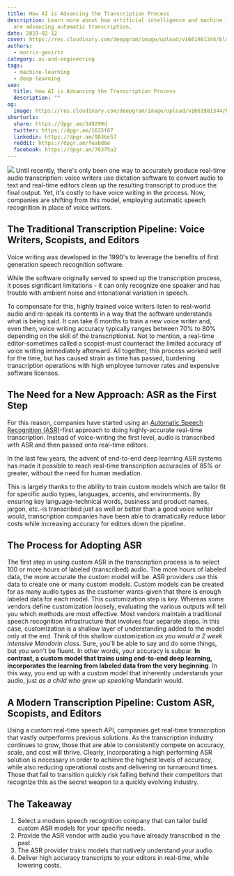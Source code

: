 ```yaml
---
title: How AI is Advancing the Transcription Process
description: Learn more about how artificial intelligence and machine learning
  are advancing automatic transcription.
date: 2019-02-12
cover: https://res.cloudinary.com/deepgram/image/upload/v1661981344/blog/how-ai-is-advancing-the-transcription-process/how-ai-is-advancing-the-transcription-process-blog.jpg
authors:
  - morris-gevirtz
category: ai-and-engineering
tags:
  - machine-learning
  - deep-learning
seo:
  title: How AI is Advancing the Transcription Process
  description: ""
og:
  image: https://res.cloudinary.com/deepgram/image/upload/v1661981344/blog/how-ai-is-advancing-the-transcription-process/how-ai-is-advancing-the-transcription-process-blog.jpg
shorturls:
  share: https://dpgr.am/349299d
  twitter: https://dpgr.am/1635f67
  linkedin: https://dpgr.am/9836e57
  reddit: https://dpgr.am/feabd6e
  facebook: https://dpgr.am/76375a2
---
```


![](https://images.unsplash.com/photo-1522165078649-823cf4dbaf46?ixlib=rb-1.2.1&ixid=eyJhcHBfaWQiOjEyMDd9&auto=format&fit=crop&w=2250&q=80) Until recently, there's only been one way to accurately produce real-time audio transcription: voice writers use dictation software to convert audio to text and real-time editors clean up the resulting transcript to produce the final output. Yet, it's costly to have voice writing in the process. Now, companies are shifting from this model, employing automatic speech recognition in place of voice writers.

## The Traditional Transcription Pipeline: Voice Writers, Scopists, and Editors

Voice writing was developed in the 1990's to leverage the benefits of first generation speech recognition software.

While the software originally served to speed up the transcription process, it poses significant limitations - it can only recognize one speaker and has trouble with ambient noise and intonational variation in speech.

To compensate for this, highly trained voice writers listen to real-world audio and re-speak its contents in a way that the software understands what is being said. It can take 6 months to train a new voice writer and, even then, voice writing accuracy typically ranges between 70% to 80% depending on the skill of the transcriptionist. Not to mention, a real-time editor-sometimes called a scopist-must counteract the limited accuracy of voice writing immediately afterward. All together, this process worked well for the time, but has caused strain as time has passed, burdening transcription operations with high employee turnover rates and expensive software licenses.

## The Need for a New Approach: ASR as the First Step

For this reason, companies have started using an [Automatic Speech Recognition (ASR)](https://blog.deepgram.com/what-is-asr/)-first approach to doing highly-accurate real-time transcription. Instead of voice-writing the first level, audio is transcribed with ASR and then passed onto real-time editors.

In the last few years, the advent of end-to-end deep learning ASR systems has made it possible to reach real-time transcription accuracies of 85% or greater, without the need for human mediation.

This is largely thanks to the ability to train custom models which are tailor fit for specific audio types, languages, accents, and environments. By ensuring key language-technical words, business and product names, jargon, etc.-is transcribed just as well or better than a good voice writer would, transcription companies have been able to dramatically reduce labor costs while increasing accuracy for editors down the pipeline.

## The Process for Adopting ASR

The first step in using custom ASR in the transcription process is to select 100 or more hours of labeled (transcribed) audio. The more hours of labeled data, the more accurate the custom model will be. ASR providers use this data to create one or many custom models. Custom models can be created for as many audio types as the customer wants-given that there is enough labeled data for each model. This customization step is key. Whereas some vendors define customization loosely, evaluating the various outputs will tell you which methods are most effective. Most vendors maintain a traditional speech recognition infrastructure that involves four separate steps. In this case, customization is a shallow layer of understanding added to the model only at the end. Think of this shallow customization _as you would a 2 week intensive Mandarin class_. Sure, you'll be able to say and do some things, but you won't be fluent. In other words, your accuracy is subpar. **In contrast, a custom model that trains using end-to-end deep learning, incorporates the learning from labeled data from the very beginning**. In this way, you end up with a custom model that inherently understands your audio, just _as a child who grew up speaking_ Mandarin would.

## A Modern Transcription Pipeline: Custom ASR, Scopists, and Editors

Using a custom real-time speech API, companies get real-time transcription that vastly outperforms previous solutions. As the transcription industry continues to grow, those that are able to consistently compete on accuracy, scale, and cost will thrive. Clearly, incorporating a high performing ASR solution is necessary in order to achieve the highest levels of accuracy, while also reducing operational costs and delivering on turnaround times. Those that fail to transition quickly risk falling behind their competitors that recognize this as the secret weapon to a quickly evolving industry.

## The Takeaway

1.  Select a modern speech recognition company that can tailor build custom ASR models for your specific needs.
2.  Provide the ASR vendor with audio you have already transcribed in the past.
3.  The ASR provider trains models that natively understand your audio.
4.  Deliver high accuracy transcripts to your editors in real-time, while lowering costs.
